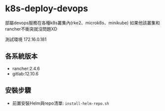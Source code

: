 # k8s-deploy-devops
部屬devops服務在各種k8s叢集內(rke2、microk8s、minikube)    如果他該叢集和rancher不衝突就沒問題XD

測試環境 172.16.0.181

## 各系統版本
* rancher:2.4.6
* gitlab:12.10.6

## 安裝步驟
* 前置安裝Helm與repo清單: `install-helm-repo.sh`

